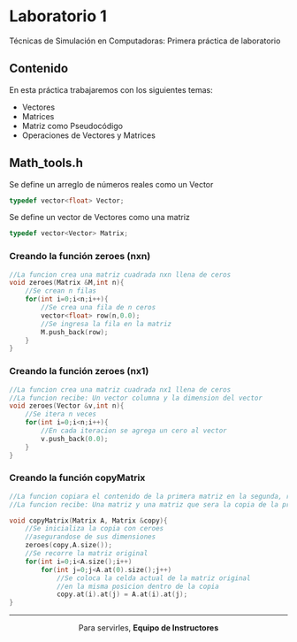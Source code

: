 # Laboratorio 1
Técnicas de Simulación en Computadoras: Primera práctica de laboratorio 

## Contenido
En esta práctica trabajaremos con los siguientes temas:

- Vectores
- Matrices
- Matriz como Pseudocódigo
- Operaciones de Vectores y Matrices

## Math_tools.h

Se define un arreglo de números reales como un Vector

```cpp
typedef vector<float> Vector;
```

Se define un vector de Vectores como una matriz

```cpp
typedef vector<Vector> Matrix;
```

### Creando la función zeroes (nxn)

```cpp
//La funcion crea una matriz cuadrada nxn llena de ceros
void zeroes(Matrix &M,int n){
    //Se crean n filas
    for(int i=0;i<n;i++){
        //Se crea una fila de n ceros
        vector<float> row(n,0.0);
        //Se ingresa la fila en la matriz
        M.push_back(row);
    }
}
```

### Creando la función zeroes (nx1)

```cpp
//La funcion crea una matriz cuadrada nx1 llena de ceros
//La funcion recibe: Un vector columna y la dimension del vector
void zeroes(Vector &v,int n){
    //Se itera n veces
    for(int i=0;i<n;i++){
        //En cada iteracion se agrega un cero al vector
        v.push_back(0.0);
    }
}

```
### Creando la función copyMatrix

```cpp
//La funcion copiara el contenido de la primera matriz en la segunda, respetando las posiiones.
//La funcion recibe: Una matriz y una matriz que sera la copia de la primera.

void copyMatrix(Matrix A, Matrix &copy){
    //Se inicializa la copia con ceroes
    //asegurandose de sus dimensiones
    zeroes(copy,A.size());
    //Se recorre la matriz original
    for(int i=0;i<A.size();i++)
        for(int j=0;j<A.at(0).size();j++)
            //Se coloca la celda actual de la matriz original
            //en la misma posicion dentro de la copia
            copy.at(i).at(j) = A.at(i).at(j);
}

```


<hr>
<p align="center">Para servirles, <strong>Equipo de Instructores</strong> </p>

